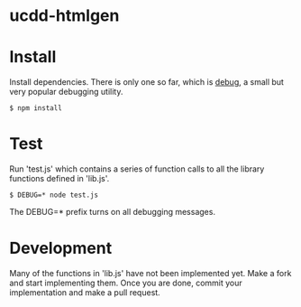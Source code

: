 ucdd-htmlgen
============


# Install

Install dependencies. There is only one so far, which is [debug](https://www.npmjs.com/package/debug), a small but very popular debugging utility.

	$ npm install

# Test

Run 'test.js' which contains a series of function calls to all the library functions defined in 'lib.js'.

	$ DEBUG=* node test.js

The DEBUG=* prefix turns on all debugging messages.

# Development

Many of the functions in 'lib.js' have not been implemented yet. Make a fork and start implementing them. Once you are done, commit your implementation and make a pull request.
